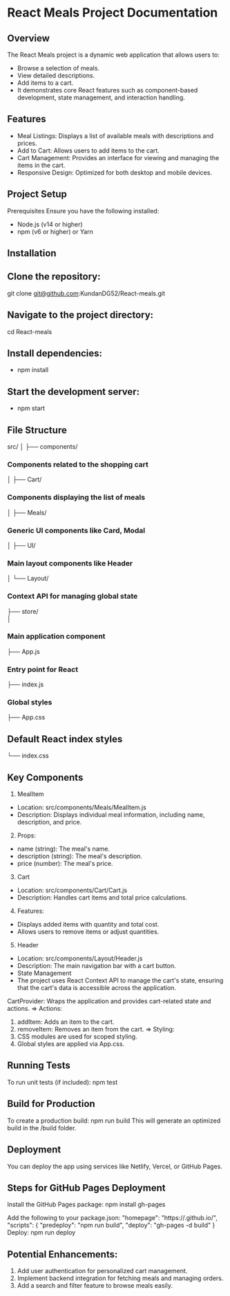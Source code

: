 # React Meals Project Documentation

## Overview
The React Meals project is a dynamic web application that allows users to:
- Browse a selection of meals.
- View detailed descriptions.
- Add items to a cart.
- It demonstrates core React features such as component-based development, state management, and interaction handling.

## Features
- Meal Listings: Displays a list of available meals with descriptions and prices.
- Add to Cart: Allows users to add items to the cart.
- Cart Management: Provides an interface for viewing and managing the items in the cart.
- Responsive Design: Optimized for both desktop and mobile devices.

## Project Setup
Prerequisites
Ensure you have the following installed:
 - Node.js (v14 or higher)
 - npm (v6 or higher) or Yarn

## Installation

## Clone the repository:
git clone git@github.com:KundanDG52/React-meals.git

## Navigate to the project directory:
cd React-meals

## Install dependencies:
- npm install

## Start the development server:
- npm start

## File Structure 
src/
│
├── components/

### Components related to the shopping cart
│   ├── Cart/        
### Components displaying the list of meals
│   ├── Meals/      
### Generic UI components like Card, Modal
│   ├── UI/    
### Main layout components like Header
│   └── Layout/    

### Context API for managing global state
├── store/    
│
### Main application component
├── App.js    
### Entry point for React
├── index.js    
### Global styles
├── App.css   
## Default React index styles
└── index.css

## Key Components
1. MealItem
- Location: src/components/Meals/MealItem.js
- Description: Displays individual meal information, including name, description, and price.

2. Props:
 - name (string): The meal's name.
 - description (string): The meal's description.
 - price (number): The meal's price.

3. Cart
 - Location: src/components/Cart/Cart.js
 - Description: Handles cart items and total price calculations.

4. Features:
 - Displays added items with quantity and total cost.
 - Allows users to remove items or adjust quantities.

5. Header
 - Location: src/components/Layout/Header.js
 - Description: The main navigation bar with a cart button.
 - State Management
 - The project uses React Context API to manage the cart's state, ensuring that the cart's data is accessible across the application.

CartProvider: Wraps the application and provides cart-related state and actions.
=> Actions:
1. addItem: Adds an item to the cart.
2. removeItem: Removes an item from the cart.
=> Styling:
1. CSS modules are used for scoped styling.
2. Global styles are applied via App.css.

## Running Tests
To run unit tests (if included):
npm test

## Build for Production
To create a production build: 
npm run build
This will generate an optimized build in the /build folder.

## Deployment
You can deploy the app using services like Netlify, Vercel, or GitHub Pages.

## Steps for GitHub Pages Deployment
Install the GitHub Pages package: 
npm install gh-pages

Add the following to your package.json: 
"homepage": "https://<username>.github.io/<repository-name>",
"scripts": {
  "predeploy": "npm run build",
  "deploy": "gh-pages -d build"
}
Deploy:
npm run deploy

## Potential Enhancements:
1. Add user authentication for personalized cart management.
2. Implement backend integration for fetching meals and managing orders.
3. Add a search and filter feature to browse meals easily.
